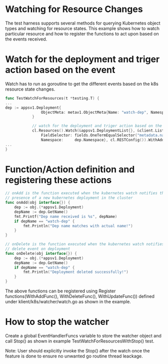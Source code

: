 # Watching for Resource Changes

The test harness supports several methods for querying Kubernetes object types and watching for resource states. This example shows how to watch particular resource and how to register the functions to act upon based on the events received.


# Watch for the deployment and triger action based on the event

Watch has to run as goroutine to get the different events based on the k8s resource state changes.
```go
func TestWatchForResources(t *testing.T) {
...
dep := appsv1.Deployment{
				ObjectMeta: metav1.ObjectMeta{Name: "watch-dep", Namespace: cfg.Namespace()},
			}

			// watch for the deployment and triger action based on the event received.
			cl.Resources().Watch(&appsv1.DeploymentList{}, &client.ListOptions{
				FieldSelector: fields.OneTermEqualSelector("metadata.name", dep.Name),
				Namespace:     dep.Namespace}, cl.RESTConfig()).WithAddFunc(onAdd).WithDeleteFunc(onDelete).Start(ctx)
...
}
```

# Function/Action definition and registering these actions

```go
// onAdd is the function executed when the kubernetes watch notifies the
// presence of a new kubernetes deployment in the cluster
func onAdd(obj interface{}) {
	dep := obj.(*appsv1.Deployment)
	depName := dep.GetName()
	fmt.Printf("Dep name received is %s", depName)
	if depName == "watch-dep" {
		fmt.Println("Dep name matches with actual name!")
	}
}

// onDelete is the function executed when the kubernetes watch notifies
// delete event on deployment
func onDelete(obj interface{}) {
	dep := obj.(*appsv1.Deployment)
	depName := dep.GetName()
	if depName == "watch-dep" {
		fmt.Println("Deployment deleted successfully!")
	}
}
```

The above functions can be registered using Register functions(WithAddFunc(), WithDeleteFunc(), WithUpdateFunc()) defined under klient/k8s/watcher/watch.go as shown in the example.

# How to stop the watcher
Create a global EventHandlerFuncs variable to store the watcher object and call Stop() as shown in example TestWatchForResourcesWithStop() test.

Note: User should explicitly invoke the Stop() after the watch once the feature is done to ensure no unwanted go routine thread leackage.
